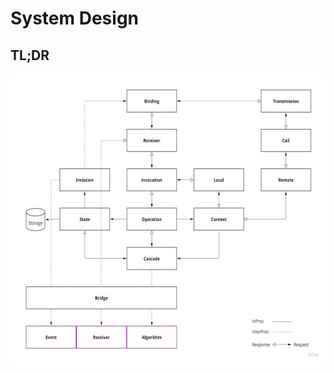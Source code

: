 # System Design

## TL;DR

<picture>
    <source media="(prefers-color-scheme: dark)" srcset="design-dark.jpg">
    <img alt="4D" width="600" height="466" src="design-light.jpg">
</picture>
